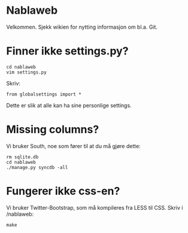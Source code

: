 # Nablaweb #

Velkommen. Sjekk wikien for nytting informasjon om bl.a. Git.

# Finner ikke settings.py? #
    cd nablaweb
    vim settings.py
Skriv:

    from globalsettings import *

Dette er slik at alle kan ha sine personlige settings.


# Missing columns? #
Vi bruker South, noe som fører til at du må gjøre dette:

    rm sqlite.db
    cd nablaweb
    ./manage.py syncdb -all

# Fungerer ikke css-en? #
Vi bruker Twitter-Bootstrap, som må kompileres fra LESS til CSS. Skriv i /nablaweb:

    make

